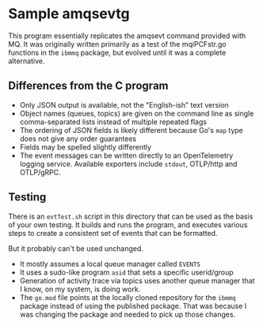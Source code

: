 # Sample amqsevtg

This program essentially replicates the amqsevt command provided with MQ. It was originally written primarily as a test
of the mqiPCFstr.go functions in the `ibmmq` package, but evolved until it was a complete alternative.

## Differences from the C program
* Only JSON output is available, not the "English-ish" text version
* Object names (queues, topics) are given on the command line as single comma-separated lists instead of 
  multiple repeated flags
* The ordering of JSON fields is likely different because Go's `map` type does not give any order guarantees
* Fields may be spelled slightly differently
* The event messages can be written directly to an OpenTelemetry logging service. Available exporters include
  `stdout`, OTLP/http and OTLP/gRPC.

## Testing
There is an `evtTest.sh` script in this directory that can be used as the basis of your own testing. It builds and runs
the program, and executes various steps to create a consistent set of events that can be formatted.

But it probably can't be used unchanged.

* It mostly assumes a local queue manager called `EVENTS`
* It uses a sudo-like program `asid` that sets a specific userid/group
* Generation of activity trace via topics uses another queue manager that I know, on my system, is doing work.
* The `go.mod` file points at the locally cloned repository for the `ibmmq` package instead of using the published
  package. That was because I was changing the package and needed to pick up those changes.

